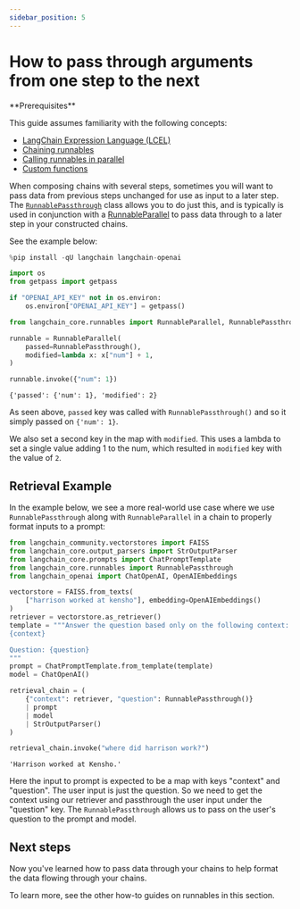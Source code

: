 ```yaml
---
sidebar_position: 5
---
```


# How to pass through arguments from one step to the next

<Info>
**Prerequisites**


This guide assumes familiarity with the following concepts:
- [LangChain Expression Language (LCEL)](/oss/concepts/lcel)
- [Chaining runnables](/oss/how-to/sequence/)
- [Calling runnables in parallel](/oss/how-to/parallel/)
- [Custom functions](/oss/how-to/functions/)

</Info>


When composing chains with several steps, sometimes you will want to pass data from previous steps unchanged for use as input to a later step. The [`RunnablePassthrough`](https://python.langchain.com/api_reference/core/runnables/langchain_core.runnables.passthrough.RunnablePassthrough.html) class allows you to do just this, and is typically is used in conjunction with a [RunnableParallel](/oss/how-to/parallel/) to pass data through to a later step in your constructed chains.

See the example below:


```python
%pip install -qU langchain langchain-openai

import os
from getpass import getpass

if "OPENAI_API_KEY" not in os.environ:
    os.environ["OPENAI_API_KEY"] = getpass()
```


```python
from langchain_core.runnables import RunnableParallel, RunnablePassthrough

runnable = RunnableParallel(
    passed=RunnablePassthrough(),
    modified=lambda x: x["num"] + 1,
)

runnable.invoke({"num": 1})
```



```output
{'passed': {'num': 1}, 'modified': 2}
```


As seen above, `passed` key was called with `RunnablePassthrough()` and so it simply passed on `{'num': 1}`. 

We also set a second key in the map with `modified`. This uses a lambda to set a single value adding 1 to the num, which resulted in `modified` key with the value of `2`.

## Retrieval Example

In the example below, we see a more real-world use case where we use `RunnablePassthrough` along with `RunnableParallel` in a chain to properly format inputs to a prompt:


```python
from langchain_community.vectorstores import FAISS
from langchain_core.output_parsers import StrOutputParser
from langchain_core.prompts import ChatPromptTemplate
from langchain_core.runnables import RunnablePassthrough
from langchain_openai import ChatOpenAI, OpenAIEmbeddings

vectorstore = FAISS.from_texts(
    ["harrison worked at kensho"], embedding=OpenAIEmbeddings()
)
retriever = vectorstore.as_retriever()
template = """Answer the question based only on the following context:
{context}

Question: {question}
"""
prompt = ChatPromptTemplate.from_template(template)
model = ChatOpenAI()

retrieval_chain = (
    {"context": retriever, "question": RunnablePassthrough()}
    | prompt
    | model
    | StrOutputParser()
)

retrieval_chain.invoke("where did harrison work?")
```



```output
'Harrison worked at Kensho.'
```


Here the input to prompt is expected to be a map with keys "context" and "question". The user input is just the question. So we need to get the context using our retriever and passthrough the user input under the "question" key. The `RunnablePassthrough` allows us to pass on the user's question to the prompt and model. 

## Next steps

Now you've learned how to pass data through your chains to help format the data flowing through your chains.

To learn more, see the other how-to guides on runnables in this section.
